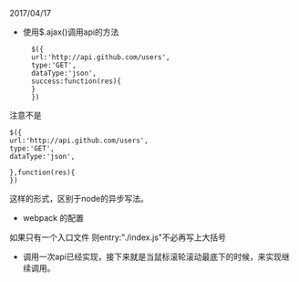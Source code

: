 2017/04/17

- 使用$.ajax()调用api的方法
	

		$({
		url:'http://api.github.com/users',
		type:'GET',
		dataType:'json',
		success:function(res){
		}
		})


注意不是

	$({
	url:'http://api.github.com/users',
	type:'GET',
	dataType:'json',
	
	},function(res){
	})

这样的形式，区别于node的异步写法。


- webpack 的配置

如果只有一个入口文件 则entry:"./index.js"不必再写上大括号

- 调用一次api已经实现，接下来就是当鼠标滚轮滚动最底下的时候，来实现继续调用。


